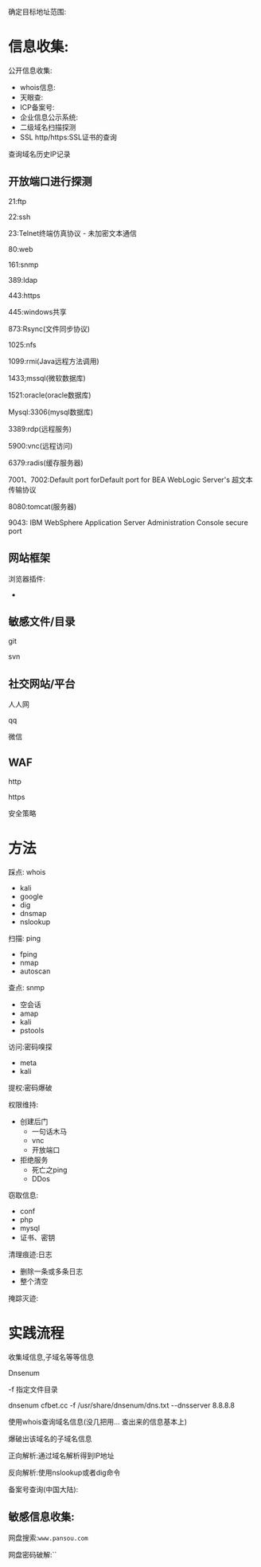 确定目标地址范围:

# 信息收集:

公开信息收集:

* whois信息:
* 天眼查:
* ICP备案号:
* 企业信息公示系统:
* 二级域名扫描探测
* SSL http/https:SSL证书的查询

查询域名历史IP记录

## 开放端口进行探测

21:ftp

22:ssh

23:Telnet终端仿真协议 - 未加密文本通信	

80:web

161:snmp

389:ldap

443:https

445:windows共享

873:Rsync(文件同步协议)

1025:nfs

1099:rmi(Java远程方法调用)

1433;mssql(微软数据库)

1521:oracle(oracle数据库)

Mysql:3306(mysql数据库)

3389:rdp(远程服务)

5900:vnc(远程访问)

6379:radis(缓存服务器)

7001、7002:Default port forDefault port for BEA WebLogic Server's 超文本传输协议 

8080:tomcat(服务器)

9043:	IBM WebSphere Application Server Administration Console secure port

## 网站框架

浏览器插件:

* 

## 敏感文件/目录

git

svn

## 社交网站/平台

人人网

qq

微信

## WAF

http

https

安全策略

# 方法

踩点: whois

* kali
* google
* dig
* dnsmap
* nslookup

扫描: ping

* fping 
* nmap 
* autoscan

查点: snmp

* 空会话
* amap
* kali
* pstools

访问:密码嗅探

* meta
* kali

提权:密码爆破

权限维持:

* 创建后门
  * 一句话木马
  * vnc
  * 开放端口
* 拒绝服务
  * 死亡之ping
  * DDos

窃取信息:

* conf
* php
* mysql
* 证书、密钥

清理痕迹:日志

* 删除一条或多条日志
* 整个清空

掩踪灭迹:

# 实践流程

收集域信息,子域名等等信息

Dnsenum

-f 指定文件目录

dnsenum cfbet.cc -f /usr/share/dnsenum/dns.txt --dnsserver 8.8.8.8

使用whois查询域名信息(没几把用... 查出来的信息基本上)

爆破出该域名的子域名信息

正向解析:通过域名解析得到IP地址

反向解析:使用nslookup或者dig命令

备案号查询(中国大陆):

## 敏感信息收集:

网盘搜索:`www.pansou.com`

网盘密码破解:``

